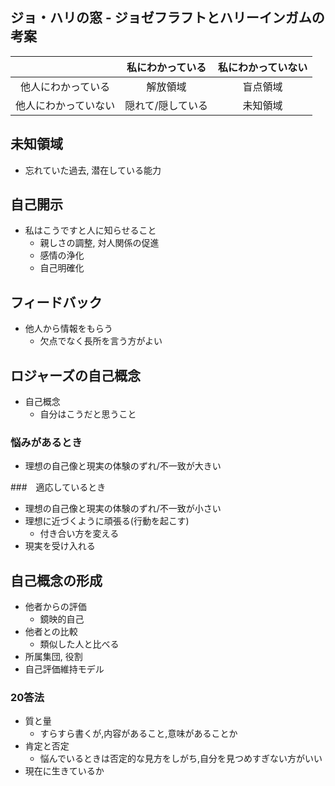 ## ジョ・ハリの窓 - ジョゼフラフトとハリーインガムの考案
|                    | 私にわかっている |私にわかっていない|
|:------------------:|:----------------:|:----------------:|
|他人にわかっている  |     解放領域     |     盲点領域     |
|他人にわかっていない| 隠れて/隠している|     未知領域     |

## 未知領域 
- 忘れていた過去, 潜在している能力
## 自己開示 
- 私はこうですと人に知らせること
  - 親しさの調整, 対人関係の促進
  - 感情の浄化
  - 自己明確化
## フィードバック
- 他人から情報をもらう
  - 欠点でなく長所を言う方がよい
## ロジャーズの自己概念
- 自己概念
  - 自分はこうだと思うこと
### 悩みがあるとき
- 理想の自己像と現実の体験のずれ/不一致が大きい

###　適応しているとき
- 理想の自己像と現実の体験のずれ/不一致が小さい
- 理想に近づくように頑張る(行動を起こす)
  - 付き合い方を変える
- 現実を受け入れる

## 自己概念の形成
- 他者からの評価
  - 鏡映的自己
- 他者との比較
  - 類似した人と比べる
- 所属集団, 役割
- 自己評価維持モデル


### 20答法
- 質と量
  - すらすら書くが,内容があること,意味があることか
- 肯定と否定
  - 悩んでいるときは否定的な見方をしがち,自分を見つめすぎない方がいい
- 現在に生きているか

